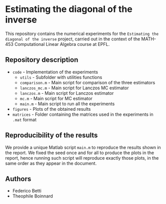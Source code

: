 # Estimating the diagonal of the inverse
 
This repository contains the numerical experiments for the `Estimating the diagonal of the inverse` project, carried out in the context of the MATH-453 Computational Linear Algebra course at EPFL.

## Repository description
- `code` - Implementation of the experiments
  - `utils` - Subfolder with utilities functions
  - `comparison.m` - Main script for comparison of the three estimators
  - `lanczos_mc.m` - Main script for Lanczos MC estimator
  - `lanczos.m` - Main script for Lanczos estimator
  - `mc.m` - Main script for MC estimator
  - `main.m` - Main script to run all the experiments
- `figures` - Plots of the obtained results
- `matrices` - Folder containing the matrices used in the experiments in `.mat` format

## Reproducibility of the results
We provide a unique Matlab script `main.m` to reproduce the results shown in the report. We fixed the seed once and for all to produce the plots in the report, hence running such script will reproduce exactly those plots, in the same order as they appear in the document.

## Authors
- Federico Betti
- Theophile Boinnard
